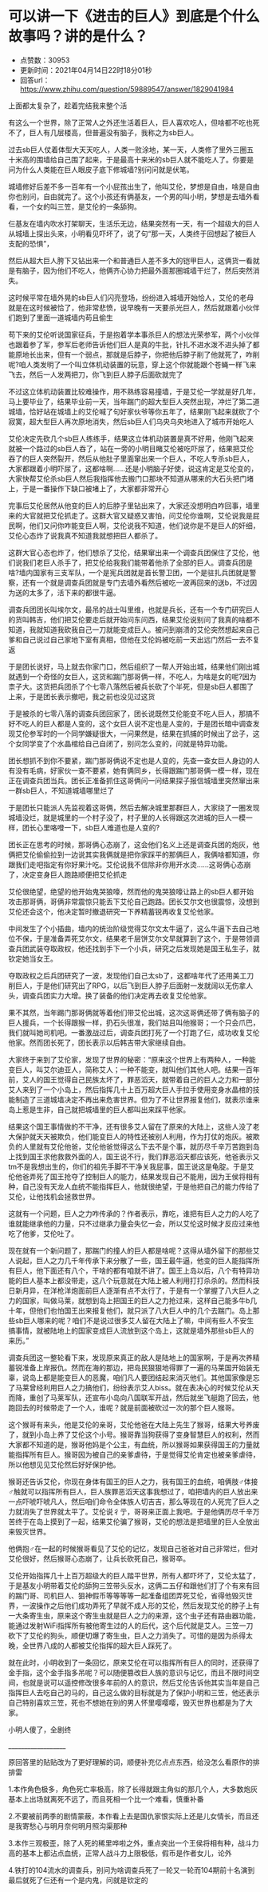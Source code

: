 # 可以讲一下《进击的巨人》到底是个什么故事吗？讲的是什么？
- 点赞数：30953
- 更新时间：2021年04月14日22时18分01秒
- 回答url：https://www.zhihu.com/question/59889547/answer/1829041984
<body>
 <p data-pid="-9B5x2MH">上面都太复杂了，趁着完结我来整个活</p>
 <p data-pid="zk-J4ocQ">有这么一个世界，除了正常人之外还生活着巨人，巨人喜欢吃人，但啥都不吃也死不了，巨人有几层楼高，但普遍没有脑子，我称之为sb巨人。</p>
 <p data-pid="kvlmXRbD">过去sb巨人仗着体型大天天吃人，人类一败涂地，某一天，人类修了里外三圈五十米高的围墙给自己围了起来，于是最高十来米的sb巨人就不能吃人了。你要是问为什么人类能在巨人眼皮子底下修城墙?别问问就是伏笔。</p>
 <p data-pid="1VLNrnp2">城墙修好后差不多一百年有一个小屁孩出生了，他叫艾伦，梦想是自由，啥是自由你也别问，自由就完了。这个小孩还有俩基友，一个男的叫小明，梦想是去墙外看看，一个女的叫三笠，是艾伦的一条舔狗。</p>
 <p data-pid="sulckIhK">仨基友在墙内吹水打架聊天，生活乐无边，结果突然有一天，有一个超级大的巨人从城墙上探出头来，小明看见吓坏了，说了句“那一天，人类终于回想起了被巨人支配的恐惧”，</p>
 <p data-pid="nM-c83dX">然后从超大巨人胯下又钻出来一个和普通巨人差不多大的铠甲巨人，这俩货一看就是有脑子，因为他们不吃人，他俩齐心协力把最外面那圈城墙干烂了，然后突然消失。</p>
 <p data-pid="5Q5_7pLH">这时候平常在墙外晃的sb巨人们闪亮登场，纷纷进入城墙开始恰人，艾伦的老母就是在这时候被恰了，他非常悲愤，说早晚有一天要杀光巨人，然后就跟着小伙伴们跑到了里面一道城墙内苟且偷生</p>
 <p data-pid="7ugei0V_">苟下来的艾伦听说国家征兵，于是抱着学本事杀巨人的想法光荣参军，两个小伙伴也跟着参了军，参军后老师告诉他们巨人是真的牛批，针扎不进水泼不进头掉了都能原地长出来，但有一个弱点，那就是后脖子，你把他后脖子削了他就死了，咋削呢?咱人类发明了一个叫立体机动装置的玩意，穿上这个你就能跟个苍蝇一样飞来飞去，然后一人发两把刀，你飞到巨人脖子后面砍就完了</p>
 <p data-pid="PAXKjSBz">不过这立体机动装置比较难操作，用不熟练容易撞墙，于是艾伦一学就是好几年，马上要毕业了，结果毕业前一天，当年踹门的超大型巨人突然出现，冲烂了第二道城墙，恰好站在城墙上的艾伦喊了句好家伙爷等你五年了，结果刚飞起来就砍了个寂寞，超大型巨人再次原地消失，然后sb巨人们乌央乌央地进入了城市开始吃人</p>
 <p data-pid="usgwjVVj">艾伦决定先砍几个sb巨人练练手，结果这立体机动装置是真不好用，他刚飞起来就被一个路过的sb巨人吞了，站在一旁的小明目睹艾伦被吃吓尿了，结果把艾伦吞了的巨人突然裂开，然后从他肚子里面窜出来一个巨人，不吃人专杀sb巨人，大家都跟着小明吓尿了，这都啥啊……还是小明脑子好使，说这肯定是艾伦变的，大家快帮艾伦杀sb巨人然后我指挥他去搬门口那块不知道从哪来的大石头把门堵上，于是一番操作下缺口被堵上了，大家都非常开心</p>
 <p data-pid="lMxIB8n4">完事后艾伦居然从他变的巨人的后脖子里钻出来了，大家还没想明白咋回事，墙里来的大官就把艾伦抓走了。这群大官又疑惑又害怕，问艾伦你谁啊，艾伦说我是屁民啊，他们又问你咋能变巨人啊，艾伦说我不知道，他们说你是不是巨人的奸细，艾伦心态炸了说我真不知道我就想把巨人都杀了。</p>
 <p data-pid="ylaDJwyq">这群大官心态也炸了，他们想杀了艾伦，结果窜出来一个调查兵团保住了艾伦，他们说我们老巨人杀手了，把艾伦给我我们能带着他杀了全部的巨人。调查兵团是啥?墙内国家有三支军队，一个是宪兵团就是首长警卫团，一个是驻扎兵团就是警察，还有一个就是调查兵团就是专门去墙外看然后被吃一波再回来的送b，不过因为送的太多了，活下来的都很牛逼。</p>
 <p data-pid="Lk-oOO-l">调查兵团团长叫埃尔文，最吊的战士叫里维，也就是兵长，还有一个专门研究巨人的货叫韩吉，他们把艾伦要走后就开始问东问西，结果艾伦说别问了我真的啥都不知道，我就知道我砍我自己一刀就能变成巨人。被问到崩溃的艾伦突然想起来自己爹和自己说过自己家地下室有真相，但他在艾伦妈被吃前一天出远门然后一去不复返</p>
 <p data-pid="x5sii96s">于是团长说好，马上就去你家门口，然后组织了一帮人开始出城，结果他们刚出城就遇到一个奇怪的女巨人，这货和踹门那哥俩一样，不吃人，为啥是女的呢?因为柰子大。这货把兵团杀了个七零八落然后被兵长砍了个半死，但是sb巨人都围了上来，于是团长表示撤吧，我之前也没见过这货</p>
 <p data-pid="1UzrIX-3">于是被杀的七零八落的调查兵团回家了，团长说既然艾伦能变不吃人巨人，那搞不好不吃人的巨人都是人变的，这个女巨人说不定也是人变的，于是团长暗中调查发现艾伦参军时的一个同学嫌疑很大，一问果然是，结果在抓捕的时候出了岔子，这个女同学变了个水晶棺给自己自闭了，别问怎么变的，问就是特异功能。</p>
 <p data-pid="kqphNq2n">团长想抓不到你不要紧，踹门那哥俩说不定也是人变的，先查一查女巨人身边的人有没有毛病，好家伙一查不要紧，她有俩同乡，长得跟踹门那哥俩一模一样，现在正在调查兵团当兵。团长正准备抓住这哥俩问一问结果探子报信城墙里突然窜出来一群sb巨人，不知道城墙哪里烂了</p>
 <p data-pid="gm01Mbm5">于是团长只能派人先监视着这哥俩，然后去解决城里那群巨人，大家绕了一圈发现城墙没烂，就是城里的一个村子没了，村子里的人长得跟这次进城的巨人一模一样，团长心里咯噔一下，sb巨人难道也是人变的?</p>
 <p data-pid="3tYS0pRk">团长正在思考的时候，那哥俩心态崩了，这会他们名义上还是调查兵团的炮灰，他俩把艾伦偷偷拉到一边说其实我俩就是把你家踩平的那俩巨人，我俩啥都知道，你跟我们走吧指定有你好果汁吃。艾伦说我不信除非你用开水烫……这哥俩心态崩了，决定变身巨人跑路顺便把艾伦抓走</p>
 <p data-pid="JgWK0Inq">艾伦很绝望，绝望的他开始鬼哭狼嚎，然而他的鬼哭狼嚎让路上的sb巨人都开始攻击那哥俩，哥俩非常震惊只能丢下艾伦自己跑路。团长艾尔文也很震惊，没想到艾伦还会这个，他决定暂时撤退研究一下养精蓄锐再收复艾伦他家。</p>
 <p data-pid="Dh-GGMPM">中间发生了个小插曲，墙内的统治阶级觉得艾尔文太牛逼了，这么牛逼下去自己地位不保，于是准备弄死艾尔文，结果老千层饼艾尔文早就算到了这个，于是带领调查兵团武装夺取政权，他还找到手下一个小兵，研究之后发现她是国王私生子，就钦定她当女王。</p>
 <p data-pid="M0Kax-6M">夺取政权之后兵团研究了一波，发现他们自己太sb了，这都啥年代了还用美工刀削巨人，于是他们研究出了RPG，以后飞到巨人脖子后面射一发就阔以无伤拿人头，调查兵团实力大增。换了装备的他们决定再去收复艾伦他家。</p>
 <p data-pid="b8ocBI5S">果不其然，当年踢门那哥俩就等着他们带艾伦出城，这次这哥俩还带了俩有脑子的巨人援兵，一个长得跟猴一样，扔石头很准，我们姑且叫他猴哥；一个只会爪巴，我们就叫她司机吧。一番激战过后，调查兵团打死了一个打跑了仨，成功收复艾伦他家。然而团长死了，团长表示以后韩吉带大家继续自由。</p>
 <p data-pid="FIzH72iC">大家终于来到了艾伦家，发现了世界的秘密：“原来这个世界上有两种人，一种能变巨人，叫艾尔迪亚人，简称艾人；一种不能变，就叫他们其他人吧。结果一百年前，艾人的国王觉得自己民族太坏了，罪恶滔天，就带着自己的巨人之力和一部分艾人来到了一个小岛上，然后指挥几十上百万超大巨人手拉手使用变身水晶棺的技能制造了三道城墙决定不再出来危害世界。但为了不让世界报复他们，就表示谁来岛上惹是生非，自己就把城墙里的巨人都叫出来踩平他家。</p>
 <p data-pid="sLYitJY-">结果这个国王事情做的不干净，还有很多艾人留在了原来的大陆上，这些人没了老大保护就天天被欺负，他们能变巨人的特性还被别人利用，作为打仗的炮灰。被欺负的人里就有艾伦他爸，艾伦他爸觉得这么下去不是个事，就历尽千辛万苦跑到岛上找到国王求他救救外面的人，国王说不行，我们罪恶滔天都应该死，他爸表示又tm不是我想出生的，你们的祖先手脚不干净关我屁事，国王说这是龟腚。于是艾伦他爸弄死了国王抢夺了控制巨人的能力，结果发现自己不能用，因为王侯将相有种，自己没有天龙人血统不能指挥巨人，他就很绝望，于是他把自己的能力传给了艾伦，让他找机会拯救世界。</p>
 <p data-pid="UDjRO8QZ">这就有一个问题，巨人之力咋传承的？作者表示，靠吃，谁把有巨人之力的人吃了谁就能继承他的力量，只不过继承力量会失忆一会，所以艾伦这时候才反应过来他吃了他爹，艾伦吐了。</p>
 <p data-pid="cg9OpUFv">现在就有一个新问题了，那踹门的撞人的巨人都是啥呢？这得从墙外留下的那些艾人说起，巨人之力几千年传承下来分散了一些，国王最牛逼，他变的巨人能指挥所有巨人，他下面还有八个，干啥的都有咱就不讲了。国王上岛以后，八个有特异功能的巨人基本上都没带走，这八个玩意就在大陆上被人利用打打杀杀的。然而科技日新月异，在洋枪洋炮面前巨人逐渐有点不太行了，于是有一个掌握了八大巨人之力的国家，叫做马莱，就想到岛上把国王的巨人之力抢过来，这样自己能多牛b几十年，但他们也怕国王出来报复他们，就只派了八大巨人中的几个去踹门。岛上那些sb巨人哪来的呢？咱们不是说过很多艾人留在大陆上了嘛，中间有些人不安生搞事情，就被陆地上的国家变成巨人流放到这个岛上，这就是墙外那些sb巨人的来历。”</p>
 <p data-pid="_gqEdPZO">调查兵团这一整轮看下来，发现原来真正的敌人是陆地上的国家啊，于是再次养精蓄锐准备上岸报仇。然而在海的那边，把岛民狠狠地得罪了一遍的马莱国开始装无辜，说岛上都是能变巨人的恶魔，咱们凡人要团结起来消灭他们。其他国家像是忘了马莱曾经利用巨人之力搞他们，纷纷表示艾人biss。就在表决心的时候艾伦从天而降，重创了马莱军队，还宣布小岛向八国联军开战，然后就坐飞艇跑了回去，他跑回去的时候带走了一个人，谁呢？就是前面被砍过一次的那个巨人猴哥。</p>
 <p data-pid="cPfDmUO3">这个猴哥有来头，他是艾伦的亲哥，艾伦他爸在大陆上先生了猴哥，结果大号养废了，就到小岛上养了艾伦这个小号。猴哥靠当狗获得了变身智慧巨人的权利，然而大家都不知道的是，猴哥他妈是个公主，有血统，所以猴哥如果获得国王的力量就能指挥所有巨人。猴哥因为被自己的亲爹虐待，于是觉得艾伦肯定也被亲爹虐待，所以他想见见艾伦然后好好保护他。</p>
 <p data-pid="GhM6nLos">猴哥还告诉艾伦，你现在身体有国王的巨人之力，我有国王的血统，咱俩肢♂体接♂触就可以指挥所有巨人，巨人族罪恶滔天这事我想过了，咱把墙内的巨人放出来一点吓唬吓唬凡人，然后咱们命令全体族人切吉吉，那么等现在的人死完了巨人之力就消失了世界就太平了。艾伦说彳亍，哥哥来正面上我吧。于是他俩历尽千辛万苦终于在岛上摸到了一起，结果艾伦骗了猴哥，艾伦的想法是把墙里的巨人全放出来毁灭世界。</p>
 <p data-pid="_r0GH6dw">他俩抱♂在一起的时候猴哥看见了艾伦的记忆，发现自己爸爸对自己非常烂，但对艾伦很好，然后猴哥心态崩了，让兵长砍死自己，猴哥卒。</p>
 <p data-pid="E37NqDni">艾伦开始指挥几十上百万超级大的巨人踏平世界，所有人都吓坏了，艾伦太猛了，于是基友小明带着艾伦的舔狗三笠带头反水，这俩二五仔和跟他们打了个有来有回的踹门哥、司机巨人、狙神假币等等等等一起准备组团弄死艾伦，省得他毁灭世界，一波操作之后他们成功弄死了早就不成人形的艾伦，然后发现艾伦的脖子上有一大条寄生虫，原来这个寄生虫就是巨人之力的来源，这个虫子还有路由器功能，能通过发射WiFi指挥所有被他寄生过的人的后代，这个后代就是艾人。三笠一刀砍下了艾伦的狗头，顺便切爆了寄生虫，巨人之力消失了。可惜的是因为杀得太晚，全世界八成的人都被艾伦指挥的超大巨人踩死了。</p>
 <p data-pid="S48DMRg9">就在此时，小明收到了一条回忆，原来艾伦在可以指挥所有巨人的同时，还获得了金手指，这个金手指多吊呢？可以随便篡改巨人族的意识与记忆，而且不限时间空间，也就是说可以遥控修改很多年前的人的意识，然后艾伦告诉他其实当年是自己指挥巨人去吃自己的马的，自己这么做的目标就是为了保护小明和三笠，他还表示自己特别喜欢三笠，死也不想她在别的男人怀里嘤嘤嘤，毁灭世界也都是为了大家。</p>
 <p data-pid="iZ1fXIxy">小明人傻了，全剧终</p>
 <p data-pid="6ERv2cKm">__________________</p>
 <p data-pid="Hs98r6WG">原回答里的贴贴改为了更好理解的词，顺便补充亿点点东西，给没怎么看原作的排排雷</p>
 <p data-pid="C-TeslkF">1.本作角色极多，角色死亡率极高，除了长得就跟主角似的那几个人，大多数炮灰基本上出场就离死不远了，而且死相一个比一个难看，慎重补番</p>
 <p data-pid="IgC-WjNb">2.不要被前两季的剧情蒙蔽，本作看上去是国仇家恨实际上还是儿女情长，而且还是我寄愁心与明月奈何明月照沟渠那种</p>
 <p data-pid="9lV_EIAZ">3.本作三观极歪，除了人死的稀里哗啦之外，重点突出一个王侯将相有种，战斗力高的基本上都沾点血统，正常人战斗力上限极低，假币是作者女儿，论外</p>
 <p data-pid="RcN9LKsY">4.铁打的104流水的调查兵，别问为啥调查兵死了一轮又一轮而104期前十名演到最后就死了仨还有一个是内鬼，问就是钦定的</p>
 <p></p>
</body>